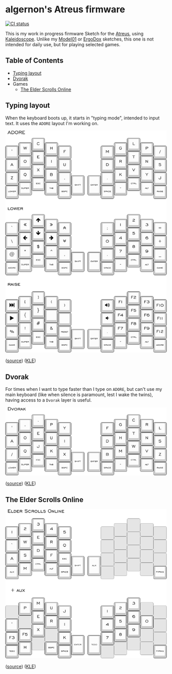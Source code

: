 algernon's Atreus firmware
==============================

[![CI status](https://ci.madhouse-project.org/api/badges/algernon/Atreus-Sketch/status.svg?branch=master)](https://ci.madhouse-project.org/algernon/Atreus-Sketch)

This is my work in progress firmware Sketch for the [Atreus][atreus], using [Kaleidoscope][ks]. Unlike my [Model01][fw:model01] or [ErgoDox][fw:ergodox] sketches, this one is not intended for daily use, but for playing selected games.

 [ks]: https://github.com/keyboardio/Kaleidoscope
 [atreus]: https://atreus.technomancy.us/
 [fw:model01]: https://git.madhouse-project.org/algernon/Model01-Sketch
 [fw:ergodox]: https://git.madhouse-project.org/algernon/ErgoDox-sketch

## Table of Contents

* [Typing layout](#typing-layout)
* [Dvorak](#dvorak)
* Games
  - [The Elder Scrolls Online](#the-elder-scrolls-online)

## Typing layout

When the keyboard boots up, it starts in "typing mode", intended to input text. It uses the `ADORE` layout I'm working on.

![The Typing Layout][layout:typing:png]

([source][layout:typing:src]) ([KLE][layout:typing:kle])

 [layout:typing:png]: data/typing-layers.png
 [layout:typing:src]: data/typing-layers.json
 [layout:typing:kle]: http://www.keyboard-layout-editor.com/#/gists/1945257744b53073795b0795e18b1ab1

## Dvorak

For times when I want to type faster than I type on `ADORE`, but can't use my main keyboard (like when silence is paramount, lest I wake the twins), having access to a `Dvorak` layer is useful.

![Dvorak layer][layout:dvorak:png]

([source][layout:typing:src]) ([KLE][layout:typing:kle])

 [layout:dvorak:png]: data/dvorak-layer.png
 [layout:dvorak:src]: data/dvorak-layer.json
 [layout:dvorak:kle]: http://www.keyboard-layout-editor.com/#/gists/b7f98ff835c0c76d39d6740f18f5477f


## The Elder Scrolls Online

![The Elder Scrolls Online Layout][layout:teso:png]

([source][layout:teso:src]) ([KLE][layout:teso:kle])

 [layout:teso:png]: data/teso-layers.png
 [layout:teso:src]: data/teso-layers.json
 [layout:teso:kle]: http://www.keyboard-layout-editor.com/#/gists/f907f484c1c4f6bac6946e7e7487e955
